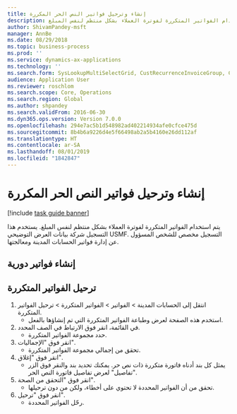 ```yaml
---
title: إنشاء وترحيل فواتير النص الحر المكررة
description: يتم استخدام الفواتير المتكررة لفوترة العملاء بشكل منتظم لنفس المبلغ.
author: ShivamPandey-msft
manager: AnnBe
ms.date: 08/29/2018
ms.topic: business-process
ms.prod: ''
ms.service: dynamics-ax-applications
ms.technology: ''
ms.search.form: SysLookupMultiSelectGrid, CustRecurrenceInvoiceGroup, CustFreeInvoice, CustRecurrenceInvoiceTotals
audience: Application User
ms.reviewer: roschlom
ms.search.scope: Core, Operations
ms.search.region: Global
ms.author: shpandey
ms.search.validFrom: 2016-06-30
ms.dyn365.ops.version: Version 7.0.0
ms.openlocfilehash: 294e7ac5b1d548982ad402214934afe0cfce475d
ms.sourcegitcommit: 8b4b6a9226d4e5f66498ab2a5b4160e26dd112af
ms.translationtype: HT
ms.contentlocale: ar-SA
ms.lasthandoff: 08/01/2019
ms.locfileid: "1842847"
---
```

# <a name="generate-and-post-recurring-free-text-invoices"></a>إنشاء وترحيل فواتير النص الحر المكررة

[!include [task guide banner](../../includes/task-guide-banner.md)]

يتم استخدام الفواتير المتكررة لفوترة العملاء بشكل منتظم لنفس المبلغ. يستخدم هذا التسجيل شركة بيانات العرض التوضيحي USMF. التسجيل مخصص للشخص المسؤول عن إدارة فواتير الحسابات المدينة ومعالجتها.


## <a name="generate-recurring-invoices"></a>إنشاء فواتير دورية

## <a name="post-recurring-invoices"></a>ترحيل الفواتير المتكررة
1. انتقل إلى الحسابات المدينة > الفواتير > الفواتير المتكررة‬ > ترحيل الفواتير المتكررة‬‬‬.
    * استخدم هذه الصفحة لعرض وطباعة الفواتير المتكررة التي تم إنشاؤها بالفعل.  
2. في القائمة، انقر فوق الارتباط في الصف المحدد.
    * حدد مجموعة الفواتير المتكررة.  
3. انقر فوق "الإجماليات".
    * تحقق من إجمالي مجموعة الفواتير المتكررة.  
4. انقر فوق "إغلاق".
    * يمثل كل بند أدناه فاتورة متكررة ذات نص حر. يمكنك تحديد بند والنقر فوق الزر "تفاصيل" لعرض تفاصيل فاتورة النص الحر.  
5. انقر فوق "التحقق من الصحة‬".
    * تحقق من أن الفواتير المحددة لا تحتوي على أخطاء، ولكن من دون ترحيلها.  
6. انقر فوق "ترحيل".
    * رحّل الفواتير المحددة.  

